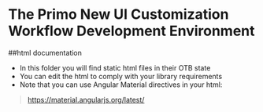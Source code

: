 # The Primo New UI Customization Workflow Development Environment


##html documentation

 - In this folder you will find static html files in their OTB state
 - You can edit the html to comply with your library requirements
 - Note that you can use Angular Material directives in your html:
 > https://material.angularjs.org/latest/





